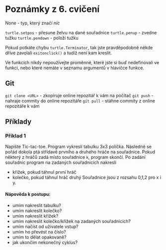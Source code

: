 # Poznámky z 6. cvičení

None - typ, který značí *nic*

`turtle.setpos` - přesune želvu na dané souřadnice
`turtle.penup` - zvedne tužku
`turtle.pendown` - položí tužku

Pokud potkáte chybu `turtle.Terminator`, tak jste pravděpodobně někde dříve zavolali `exitonclick()` a tudíž není kam kreslit.

Ve funkcích nikdy nepoužívejte proměnné, které jste si buď nedefinovali ve funkci, nebo které nemáte v seznamu argumentů v hlavičce funkce.

## Git
`git clone <URL>` - zkopíruje online repozitář k vám na počítač
`git push` - nahraje commity do online repozitáře
`git pull` - stáhne commity z online repozitáře k vám

## Příklady
### Příklad 1
Napište Tic-tac-toe.
Program vykreslí tabulku 3x3 políčka.
Následně se pořád dokola ptá střídavě prvního a druhého hráče na souřadnice. Pokud některý z hráčů zadá místo souřadnice `k`, program skončí. 
Po zadání souřadnic program na zadaných souřadnicích nakreslí
  - křížek, pokud táhnul první hráč
  - kolečko, pokud táhnul hráč druhý
Souřadnice jsou z rozsahu 0,1,2 pro x i y.
#### Nápověda k postupu:
 - umím nakreslit tabulku?
 - umím nakreslit kolečko?
 - umím nakreslit křížek?
 - umím nakreslit kolečko/křížek na zadaných souřadnicích?
 - umím načíst od uživatele vstup?
 - umím ho převést na číslo?
 - umím to dělat opakovaně?
 - jak ukončím nekonečný cyklus?
